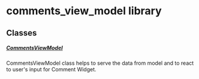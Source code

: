 



# comments_view_model library











## Classes

##### [CommentsViewModel](../view_model_widgets_view_models_comments_view_model/CommentsViewModel-class.md)



CommentsViewModel class helps to serve the data from model
and to react to user's input for Comment Widget.















